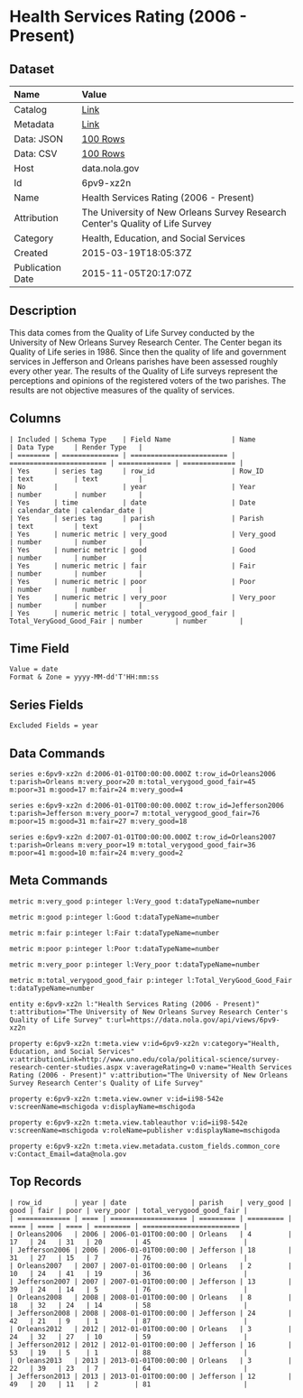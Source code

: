# Health Services Rating (2006 - Present)

## Dataset

| Name | Value |
| :--- | :---- |
| Catalog | [Link](https://catalog.data.gov/dataset/health-services-rating-2006-present) |
| Metadata | [Link](https://data.nola.gov/api/views/6pv9-xz2n) |
| Data: JSON | [100 Rows](https://data.nola.gov/api/views/6pv9-xz2n/rows.json?max_rows=100) |
| Data: CSV | [100 Rows](https://data.nola.gov/api/views/6pv9-xz2n/rows.csv?max_rows=100) |
| Host | data.nola.gov |
| Id | 6pv9-xz2n |
| Name | Health Services Rating (2006 - Present) |
| Attribution | The University of New Orleans Survey Research Center's Quality of Life Survey |
| Category | Health, Education, and Social Services |
| Created | 2015-03-19T18:05:37Z |
| Publication Date | 2015-11-05T20:17:07Z |

## Description

This data comes from the Quality of Life Survey conducted by the University of New Orleans Survey Research Center. The Center began its Quality of Life series in 1986. Since then the quality of life and government services in Jefferson and Orleans parishes have been assessed roughly every other year. The results of the Quality of Life surveys represent the perceptions and opinions of the registered voters of the two parishes. The results are not objective measures of the quality of services.

## Columns

```ls
| Included | Schema Type    | Field Name               | Name                     | Data Type     | Render Type   |
| ======== | ============== | ======================== | ======================== | ============= | ============= |
| Yes      | series tag     | row_id                   | Row_ID                   | text          | text          |
| No       |                | year                     | Year                     | number        | number        |
| Yes      | time           | date                     | Date                     | calendar_date | calendar_date |
| Yes      | series tag     | parish                   | Parish                   | text          | text          |
| Yes      | numeric metric | very_good                | Very_good                | number        | number        |
| Yes      | numeric metric | good                     | Good                     | number        | number        |
| Yes      | numeric metric | fair                     | Fair                     | number        | number        |
| Yes      | numeric metric | poor                     | Poor                     | number        | number        |
| Yes      | numeric metric | very_poor                | Very_poor                | number        | number        |
| Yes      | numeric metric | total_verygood_good_fair | Total_VeryGood_Good_Fair | number        | number        |
```

## Time Field

```ls
Value = date
Format & Zone = yyyy-MM-dd'T'HH:mm:ss
```

## Series Fields

```ls
Excluded Fields = year
```

## Data Commands

```ls
series e:6pv9-xz2n d:2006-01-01T00:00:00.000Z t:row_id=Orleans2006 t:parish=Orleans m:very_poor=20 m:total_verygood_good_fair=45 m:poor=31 m:good=17 m:fair=24 m:very_good=4

series e:6pv9-xz2n d:2006-01-01T00:00:00.000Z t:row_id=Jefferson2006 t:parish=Jefferson m:very_poor=7 m:total_verygood_good_fair=76 m:poor=15 m:good=31 m:fair=27 m:very_good=18

series e:6pv9-xz2n d:2007-01-01T00:00:00.000Z t:row_id=Orleans2007 t:parish=Orleans m:very_poor=19 m:total_verygood_good_fair=36 m:poor=41 m:good=10 m:fair=24 m:very_good=2
```

## Meta Commands

```ls
metric m:very_good p:integer l:Very_good t:dataTypeName=number

metric m:good p:integer l:Good t:dataTypeName=number

metric m:fair p:integer l:Fair t:dataTypeName=number

metric m:poor p:integer l:Poor t:dataTypeName=number

metric m:very_poor p:integer l:Very_poor t:dataTypeName=number

metric m:total_verygood_good_fair p:integer l:Total_VeryGood_Good_Fair t:dataTypeName=number

entity e:6pv9-xz2n l:"Health Services Rating (2006 - Present)" t:attribution="The University of New Orleans Survey Research Center's Quality of Life Survey" t:url=https://data.nola.gov/api/views/6pv9-xz2n

property e:6pv9-xz2n t:meta.view v:id=6pv9-xz2n v:category="Health, Education, and Social Services" v:attributionLink=http://www.uno.edu/cola/political-science/survey-research-center-studies.aspx v:averageRating=0 v:name="Health Services Rating (2006 - Present)" v:attribution="The University of New Orleans Survey Research Center's Quality of Life Survey"

property e:6pv9-xz2n t:meta.view.owner v:id=ii98-542e v:screenName=mschigoda v:displayName=mschigoda

property e:6pv9-xz2n t:meta.view.tableauthor v:id=ii98-542e v:screenName=mschigoda v:roleName=publisher v:displayName=mschigoda

property e:6pv9-xz2n t:meta.view.metadata.custom_fields.common_core v:Contact_Email=data@nola.gov
```

## Top Records

```ls
| row_id        | year | date                | parish    | very_good | good | fair | poor | very_poor | total_verygood_good_fair | 
| ============= | ==== | =================== | ========= | ========= | ==== | ==== | ==== | ========= | ======================== | 
| Orleans2006   | 2006 | 2006-01-01T00:00:00 | Orleans   | 4         | 17   | 24   | 31   | 20        | 45                       | 
| Jefferson2006 | 2006 | 2006-01-01T00:00:00 | Jefferson | 18        | 31   | 27   | 15   | 7         | 76                       | 
| Orleans2007   | 2007 | 2007-01-01T00:00:00 | Orleans   | 2         | 10   | 24   | 41   | 19        | 36                       | 
| Jefferson2007 | 2007 | 2007-01-01T00:00:00 | Jefferson | 13        | 39   | 24   | 14   | 5         | 76                       | 
| Orleans2008   | 2008 | 2008-01-01T00:00:00 | Orleans   | 8         | 18   | 32   | 24   | 14        | 58                       | 
| Jefferson2008 | 2008 | 2008-01-01T00:00:00 | Jefferson | 24        | 42   | 21   | 9    | 1         | 87                       | 
| Orleans2012   | 2012 | 2012-01-01T00:00:00 | Orleans   | 3         | 24   | 32   | 27   | 10        | 59                       | 
| Jefferson2012 | 2012 | 2012-01-01T00:00:00 | Jefferson | 16        | 53   | 19   | 5    | 1         | 88                       | 
| Orleans2013   | 2013 | 2013-01-01T00:00:00 | Orleans   | 3         | 22   | 39   | 23   | 7         | 64                       | 
| Jefferson2013 | 2013 | 2013-01-01T00:00:00 | Jefferson | 12        | 49   | 20   | 11   | 2         | 81                       | 
```